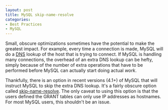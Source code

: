 ```yaml
---
layout: post
title: MySQL skip-name-resolve
categories:
- Best Practices
- MySQL
---
```

Small, obscure optimizations sometimes have the potential to make the greatest
impact. For example, every time a connection is made, MySQL will do a
[DNS](http://l.chr.ishenry.com/mbukt) lookup of the host that is trying to
connect. If MySQL is handling many connections, the overhead of an extra DNS
lookup can be hefty, simply because of the number of extra operations that
have to be performed before MySQL can actually start doing actual _work_.

  
Thankfully, there is an option in recent versions (4.1+) of MySQL that will
instruct MySQL to skip the extra DNS lookup. It's a fairly obscure option
called [skip-name-resolve](http://l.chr.ishenry.com/elgrt). The only caveat to
using this option is that the users defined the GRANT tables can only use IP
addresses as hostnames. For most MySQL users, this shouldn't be an issue.

